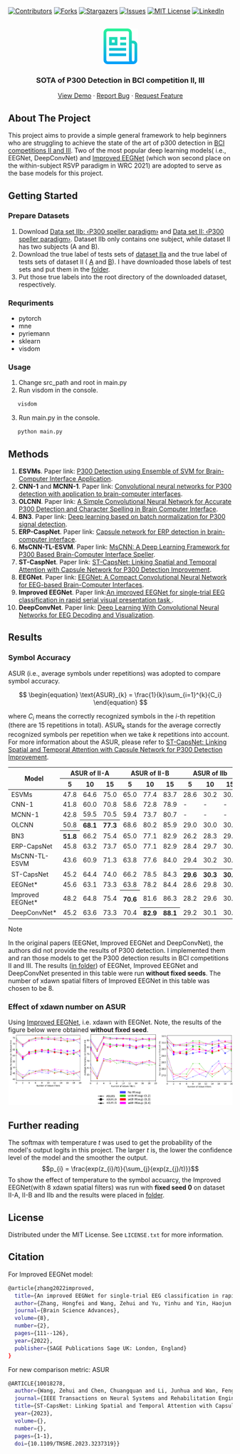 <!-- Improved compatibility of back to top link: See: https://github.com/othneildrew/Best-README-Template/pull/73 -->
<a name="readme-top"></a>
<!--
*** Thanks for checking out the Best-README-Template. If you have a suggestion
*** that would make this better, please fork the repo and create a pull request
*** or simply open an issue with the tag "enhancement".
*** Don't forget to give the project a star!
*** Thanks again! Now go create something AMAZING! :D
-->



<!-- PROJECT SHIELDS -->
<!--
*** I'm using markdown "reference style" links for readability.
*** Reference links are enclosed in brackets [ ] instead of parentheses ( ).
*** See the bottom of this document for the declaration of the reference variables
*** for contributors-url, forks-url, etc. This is an optional, concise syntax you may use.
*** https://www.markdownguide.org/basic-syntax/#reference-style-links
-->
[![Contributors][contributors-shield]][contributors-url]
[![Forks][forks-shield]][forks-url]
[![Stargazers][stars-shield]][stars-url]
[![Issues][issues-shield]][issues-url]
[![MIT License][license-shield]][license-url]
[![LinkedIn][linkedin-shield]][linkedin-url]



<!-- PROJECT LOGO -->
<br />
<div align="center">
  <a href="https://github.com/wzhcoder/SOTA-of-P300-Detection-in-BCI-Competitions-II-III">
    <img src="logo.png" alt="Logo" width="80" height="80">
  </a>

<h3 align="center">SOTA of P300 Detection in BCI competition II, III</h3>
<!-- PROJECT LOGO -->
  <p align="center">
    <a href="https://github.com/wzhcoder/SOTA-of-P300-Detection-in-BCI-Competitions-II-III">
    <strong>
    </strong>
    <a href="https://github.com/wzhcoder/SOTA-of-P300-Detection-in-BCI-Competitions-II-III">View Demo</a>
    ·
    <a href="https://github.com/wzhcoder/SOTA-of-P300-Detection-in-BCI-Competitions-II-III/issues">Report Bug</a>
    ·
    <a href="https://github.com/wzhcoder/SOTA-of-P300-Detection-in-BCI-Competitions-II-III/issues">Request Feature</a>
    <br />
  </p>
</div>



<!-- TABLE OF CONTENTS 
<details>
  <summary>Table of Contents</summary>
  <ol>
    <li>
      <a href="#about-the-project">About The Project</a>
      <ul>
        <li><a href="#built-with">Built With</a></li>
      </ul>
    </li>
    <li>
      <a href="#getting-started">Getting Started</a>
      <ul>
        <li><a href="#prerequisites">Prerequisites</a></li>
        <li><a href="#installation">Installation</a></li>
      </ul>
    </li>
    <li><a href="#usage">Usage</a></li>
    <li><a href="#roadmap">Roadmap</a></li>
    <li><a href="#contributing">Contributing</a></li>
    <li><a href="#license">License</a></li>
    <li><a href="#contact">Contact</a></li>
    <li><a href="#acknowledgments">Acknowledgments</a></li>
  </ol>
</details>
-->

<!-- 
[![Product Name Screen Shot][product-screenshot]](https://example.com)
Here's a blank template to get started: To avoid retyping too much info. Do a search and replace with your text editor for the following: `wzhcoder`, `SOTA-of-P300-Detection-in-BCI-Competitions-II-III`, `twitter_handle`, `linkedin_username`, `3516766936@qq.com_client`, `3516766936@qq.com`, `SOTA of P300 Detection in BCI competition II, III`, `project_description`
<p align="right">(<a href="#readme-top">back to top</a>)</p>
-->

<!-- 
### Built With
* [![Next][Next.js]][Next-url]
* [![React][React.js]][React-url]
* [![Vue][Vue.js]][Vue-url]
* [![Angular][Angular.io]][Angular-url]
* [![Svelte][Svelte.dev]][Svelte-url]
* [![Laravel][Laravel.com]][Laravel-url]
* [![Bootstrap][Bootstrap.com]][Bootstrap-url]
* [![JQuery][JQuery.com]][JQuery-url]
<p align="right">(<a href="#readme-top">back to top</a>)</p>
-->

<!-- ABOUT THE PROJECT -->
## About The Project
This project aims to provide a simple general framework to help beginners who are struggling to achieve the state of the art of p300 detection in [BCI competitions II and III](https://www.bbci.de/competition/). Two of the most popular deep learning models( i.e., EEGNet, DeepConvNet) and [Improved EEGNet](https://journals.sagepub.com/doi/full/10.26599/BSA.2022.9050007) (which won second place on the within-subject RSVP paradigm in WRC 2021) are adopted to serve as the base models for this project.

<!-- GETTING STARTED -->
## Getting Started
### Prepare Datasets
1. Download [Data set IIb: ‹P300 speller paradigm›](https://www.bbci.de/competition/ii/) and [Data set II: ‹P300 speller paradigm›](https://www.bbci.de/competition/iii/). Dataset IIb only contains one subject, while dataset II has two subjects (A and B).
2. Download the true label of tests sets of [dataset IIa](https://www.bbci.de/competition/ii/results/labels_data_set_iib.txt) and the true label of tests sets of dataset II ( [A](https://www.bbci.de/competition/iii/results/albany/true_labels_a.txt) and [B](https://www.bbci.de/competition/iii/results/albany/true_labels_b.txt)). I have downloaded those labels of test sets and put them in the [folder](dataset_labels).
3. Put those true labels into the root directory of the downloaded dataset, respectively.

### Requriments
- pytorch
- mne
- pyriemann
- sklearn
- visdom


<!-- USAGE EXAMPLES -->
### Usage
1. Change src_path and root in main.py
2. Run visdom in the console.
```sh
   visdom
```
3. Run main.py in the console.
```sh
   python main.py
```


## Methods
1. **ESVMs**. Paper link: [P300 Detection using Ensemble of SVM for
Brain-Computer Interface Application](http://dspace.nitrkl.ac.in:8080/dspace/bitstream/2080/3022/1/2018_ICCNT_SKundu_P300.pdf).
2. **CNN-1** and **MCNN-1**. Paper link: [Convolutional neural networks for P300 detection with application to brain-computer interfaces](https://liacs.leidenuniv.nl/~stefanovtp/pdf/IJCAI_18.pdf).
3. **OLCNN**. Paper link: [A Simple Convolutional Neural Network
for Accurate P300 Detection and Character Spelling
in Brain Computer Interface](https://liacs.leidenuniv.nl/~stefanovtp/pdf/IJCAI_18.pdf).
4. **BN3**. Paper link: [Deep learning based on batch normalization for P300 signal detection](https://www.sciencedirect.com/science/article/abs/pii/S0925231217314601).
5. **ERP-CaspNet**. Paper link: [Capsule network for ERP detection in brain-computer interface](https://ieeexplore.ieee.org/stamp/stamp.jsp?arnumber=9393395).
6. **MsCNN-TL-ESVM**. Paper link: [MsCNN: A Deep Learning Framework for P300
Based Brain-Computer Interface Speller](https://www.researchgate.net/profile/Sourav-Kundu-4/publication/345380593_MsCNN_A_Deep_Learning_Framework_for_P300-Based_Brain-Computer_Interface_Speller/links/60f955f1169a1a0103ab8381/MsCNN-A-Deep-Learning-Framework-for-P300-Based-Brain-Computer-Interface-Speller.pdf).
7. **ST-CaspNet**. Paper link: [ST-CapsNet: Linking Spatial and Temporal Attention with Capsule Network for P300 Detection Improvement](https://ieeexplore.ieee.org/stamp/stamp.jsp?arnumber=10018278).
8. **EEGNet**. Paper link: [EEGNet: A Compact Convolutional Neural Network
for EEG-based Brain-Computer Interfaces](https://arxiv.org/pdf/1611.08024.pdf).
9. **Improved EEGNet**. Paper link:[An improved EEGNet for single-trial EEG classification in rapid serial visual presentation task
](https://journals.sagepub.com/doi/full/10.26599/BSA.2022.9050007).
10. **DeepConvNet**. Paper link: [Deep Learning With Convolutional Neural
Networks for EEG Decoding and Visualization](https://onlinelibrary.wiley.com/doi/pdfdirect/10.1002/hbm.23730).


<!-- CONTRIBUTING -->
## Results
### Symbol Accuracy
$\text{ASUR}$ (i.e., average symbols under repetitions) was adopted to compare symbol accuracy. 

$$
\begin{equation}
\text{ASUR}_{k} = \frac{1}{k}\sum_{i=1}^{k}{C_i}
\end{equation}
$$

where $C_i$ means the correctly recognized symbols in the $i$-th
repetition (there are 15 repetitions in total). $\text{ASUR}_{k}$ stands for the average correctly recognized
symbols per repetition when we take $k$ repetitions into account.
For more information about the $\text{ASUR}$, please refer to [ST-CapsNet: Linking Spatial and Temporal Attention with Capsule Network for P300 Detection Improvement](https://ieeexplore.ieee.org/stamp/stamp.jsp?arnumber=10018278).
<div class="center">
<table>
<thead>
  <tr>
    <th rowspan="2">Model</th>
    <th colspan="3">ASUR of II-A</th>
    <th colspan="3">ASUR of II-B</th>
    <th colspan="3">ASUR of IIb</th>
  </tr>
  <tr>
    <th>5</th>
    <th>10</th>
    <th>15</th>
    <th>5</th>
    <th>10</th>
    <th>15</th>
    <th>5</th>
    <th>10</th>
    <th>15</th>
  </tr>
</thead>
<tbody>
  <tr>
    <td>ESVMs</td>
    <td>47.8</td>
    <td>64.6</td>
    <td>75.0</td>
    <td>65.0</td>
    <td>77.4</td>
    <td>83.7</td>
    <td>28.6</td>
    <td>30.2</td>
    <td>30.2</td>
  </tr>
  <tr>
    <td>CNN-1</td>
    <td>41.8</td>
    <td>60.0</td>
    <td>70.8</td>
    <td>58.6</td>
    <td>72.8</td>
    <td>78.9</td>
    <td>-</td>
    <td>-</td>
    <td>-</td>
  </tr>
  <tr>
    <td>MCNN-1</td>
    <td>42.8</td>
    <td>59.5</td>
    <td>70.5</td>
    <td>59.4</td>
    <td>73.7</td>
    <td>80.7</td>
    <td>-</td>
    <td>-</td>
    <td>-</td>
  </tr>
  <tr>
    <td>OLCNN</td>
    <td>50.8</td>
    <th>68.1</th>
    <th>77.3</th>
    <td>68.6</td>
    <td>80.2</td>
    <td>85.9</td>
    <td>29.0</td>
    <td>30.0</td>
    <td>30.3</td>
  </tr>
  <tr>
    <td>BN3</td>
    <th>51.8</th>
    <td>66.2</td>
    <td>75.4</td>
    <td>65.0</td>
    <td>77.1</td>
    <td>82.9</td>
    <td>26.2</td>
    <td>28.3</td>
    <td>29.2</td>
  </tr>
  <tr>
    <td>ERP-CapsNet</td>
    <td>45.8</td>
    <td>63.2</td>
    <td>73.7</td>
    <td>65.0</td>
    <td>77.1</td>
    <td>82.9</td>
    <td>28.4</td>
    <td>29.7</td>
    <td>30.1</td>
  </tr>
  <tr>
    <td>MsCNN-TL-ESVM</td>
    <td>43.6</td>
    <td>60.9</td>
    <td>71.3</td>
    <td>63.8</td>
    <td>77.6</td>
    <td>84.0</td>
    <td>29.4</td>
    <td>30.2</td>
    <td>30.4</td>
  </tr>
  <tr>
    <td>ST-CapsNet</td>
    <td>45.2</td>
    <td>64.4</td>
    <td>74.0</td>
    <td>66.2</td>
    <td>78.5</td>
    <td>84.3</td>
    <th>29.6</th>
    <th>30.3</th>
    <th>30.5</th>
  </tr>
  <tr>
    <td>EEGNet*</td>
    <td>45.6</td>
    <td>63.1</td>
    <td>73.3</td>
    <td>63.8</td>
    <td>78.2</td>
    <td>84.4</td>
    <td>28.6</td>
    <td>29.8</td>
    <td>30.2</td>
  </tr>
  <tr>
    <td>Improved EEGNet*</td>
    <td>48.2</td>
    <td>64.8</td>
    <td>75.4</td>
    <th>70.6</th>
    <td>81.6</td>
    <td>86.3</td>
    <td>28.2</td>
    <td>29.6</td>
    <td>30.1</td>
  </tr>
  <tr>
    <td>DeepConvNet*</td>
    <td>45.2</td>
    <td>63.6</td>
    <td>73.3</td>
    <td>70.4</td>
    <th>82.9</th>
    <th>88.1</th>
    <td>29.2</td>
    <td>30.1</td>
    <td>30.4</td>
  </tr>
</tbody>
</table>
</div>


Note

In the original papers (EEGNet, Improved EEGNet and DeepConvNet), the authors did not provide the results of P300 detection. I implemented them and ran those models to get the P300 detection results in BCI competitions II and III. The results ([in folder](result/without_fixed_seed)) of EEGNet, Improved EEGNet and DeepConvNet presented in this table were run **without fixed seeds**. The number of xdawn spatial filters of Improved EEGNet in this table was chosen to be 8.




### Effect of xdawn number on ASUR
Using [Improved EEGNet](https://journals.sagepub.com/doi/full/10.26599/BSA.2022.9050007), i.e. xdawn with EEGNet. Note, the results of the figure below were obtained **without fixed seed**.
![Xdawn + EEGNet](result/without_fixed_seed/Improved%20EEGNet/cat.png)



## Further reading
The softmax with temperature $t$ was used to get the probability of the model's output logits in this project. The larger $t$ is, the lower the confidence level of the model and the smoother the output.
$$p_{i} = \frac{exp(z_{i}/t)}{\sum_{j}{exp(z_{j}/t)}}$$
To show the effect of temperature to the symbol accuarcy, the Improved EEGNet(with 8 xdawn spatial filters) was run with **fixed seed 0** on dataset II-A, II-B and IIb and the results were placed in [folder](/result/with_fixed_seed_0/).

<!-- LICENSE -->
## License

Distributed under the MIT License. See `LICENSE.txt` for more information.


## Citation
For Improved EEGNet model:
```sh
@article{zhang2022improved,
  title={An improved EEGNet for single-trial EEG classification in rapid serial visual presentation task},
  author={Zhang, Hongfei and Wang, Zehui and Yu, Yinhu and Yin, Haojun and Chen, Chuangquan and Wang, Hongtao},
  journal={Brain Science Advances},
  volume={8},
  number={2},
  pages={111--126},
  year={2022},
  publisher={SAGE Publications Sage UK: London, England}
}
```
For new comparison metric: $\text{ASUR}$
```sh
@ARTICLE{10018278,
  author={Wang, Zehui and Chen, Chuangquan and Li, Junhua and Wan, Feng and Sun, Yu and Wang, Hongtao},
  journal={IEEE Transactions on Neural Systems and Rehabilitation Engineering}, 
  title={ST-CapsNet: Linking Spatial and Temporal Attention with Capsule Network for P300 Detection Improvement}, 
  year={2023},
  volume={},
  number={},
  pages={1-1},
  doi={10.1109/TNSRE.2023.3237319}}
```

<!-- MARKDOWN LINKS & IMAGES -->
<!-- https://www.markdownguide.org/basic-syntax/#reference-style-links -->
[contributors-shield]: https://img.shields.io/github/contributors/wzhcoder/SOTA-of-P300-Detection-in-BCI-Competitions-II-III.svg?style=for-the-badge
[contributors-url]: https://github.com/wzhcoder/SOTA-of-P300-Detection-in-BCI-Competitions-II-III/graphs/contributors
[forks-shield]: https://img.shields.io/github/forks/wzhcoder/SOTA-of-P300-Detection-in-BCI-Competitions-II-III.svg?style=for-the-badge
[forks-url]: https://github.com/wzhcoder/SOTA-of-P300-Detection-in-BCI-Competitions-II-III/network/members
[stars-shield]: https://img.shields.io/github/stars/wzhcoder/SOTA-of-P300-Detection-in-BCI-Competitions-II-III.svg?style=for-the-badge
[stars-url]: https://github.com/wzhcoder/SOTA-of-P300-Detection-in-BCI-Competitions-II-III/stargazers
[issues-shield]: https://img.shields.io/github/issues/wzhcoder/SOTA-of-P300-Detection-in-BCI-Competitions-II-III.svg?style=for-the-badge
[issues-url]: https://github.com/wzhcoder/SOTA-of-P300-Detection-in-BCI-Competitions-II-III/issues
[license-shield]: https://img.shields.io/github/license/wzhcoder/SOTA-of-P300-Detection-in-BCI-Competitions-II-III.svg?style=for-the-badge
[license-url]: https://github.com/wzhcoder/SOTA-of-P300-Detection-in-BCI-Competitions-II-III/blob/master/LICENSE.txt
[linkedin-shield]: https://img.shields.io/badge/-LinkedIn-black.svg?style=for-the-badge&logo=linkedin&colorB=555
[linkedin-url]: https://linkedin.com/in/linkedin_username
[product-screenshot]: images/screenshot.png
[Next.js]: https://img.shields.io/badge/next.js-000000?style=for-the-badge&logo=nextdotjs&logoColor=white
[Next-url]: https://nextjs.org/
[React.js]: https://img.shields.io/badge/React-20232A?style=for-the-badge&logo=react&logoColor=61DAFB
[React-url]: https://reactjs.org/
[Vue.js]: https://img.shields.io/badge/Vue.js-35495E?style=for-the-badge&logo=vuedotjs&logoColor=4FC08D
[Vue-url]: https://vuejs.org/
[Angular.io]: https://img.shields.io/badge/Angular-DD0031?style=for-the-badge&logo=angular&logoColor=white
[Angular-url]: https://angular.io/
[Svelte.dev]: https://img.shields.io/badge/Svelte-4A4A55?style=for-the-badge&logo=svelte&logoColor=FF3E00
[Svelte-url]: https://svelte.dev/
[Laravel.com]: https://img.shields.io/badge/Laravel-FF2D20?style=for-the-badge&logo=laravel&logoColor=white
[Laravel-url]: https://laravel.com
[Bootstrap.com]: https://img.shields.io/badge/Bootstrap-563D7C?style=for-the-badge&logo=bootstrap&logoColor=white
[Bootstrap-url]: https://getbootstrap.com
[JQuery.com]: https://img.shields.io/badge/jQuery-0769AD?style=for-the-badge&logo=jquery&logoColor=white
[JQuery-url]: https://jquery.com 
